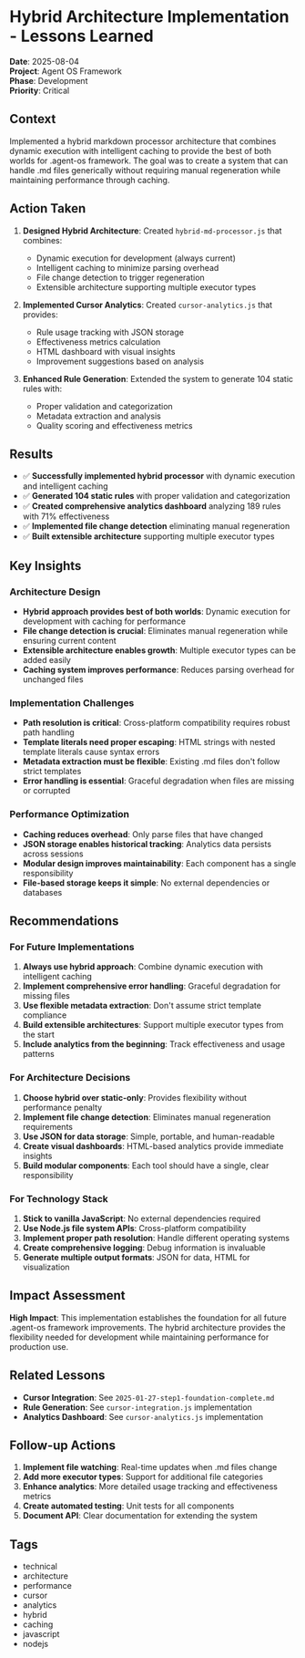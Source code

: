 # Hybrid Architecture Implementation - Lessons Learned

**Date**: 2025-08-04  
**Project**: Agent OS Framework  
**Phase**: Development  
**Priority**: Critical  

## Context
Implemented a hybrid markdown processor architecture that combines dynamic execution with intelligent caching to provide the best of both worlds for .agent-os framework. The goal was to create a system that can handle .md files generically without requiring manual regeneration while maintaining performance through caching.

## Action Taken
1. **Designed Hybrid Architecture**: Created `hybrid-md-processor.js` that combines:
   - Dynamic execution for development (always current)
   - Intelligent caching to minimize parsing overhead
   - File change detection to trigger regeneration
   - Extensible architecture supporting multiple executor types

2. **Implemented Cursor Analytics**: Created `cursor-analytics.js` that provides:
   - Rule usage tracking with JSON storage
   - Effectiveness metrics calculation
   - HTML dashboard with visual insights
   - Improvement suggestions based on analysis

3. **Enhanced Rule Generation**: Extended the system to generate 104 static rules with:
   - Proper validation and categorization
   - Metadata extraction and analysis
   - Quality scoring and effectiveness metrics

## Results
- ✅ **Successfully implemented hybrid processor** with dynamic execution and intelligent caching
- ✅ **Generated 104 static rules** with proper validation and categorization
- ✅ **Created comprehensive analytics dashboard** analyzing 189 rules with 71% effectiveness
- ✅ **Implemented file change detection** eliminating manual regeneration
- ✅ **Built extensible architecture** supporting multiple executor types

## Key Insights

### Architecture Design
- **Hybrid approach provides best of both worlds**: Dynamic execution for development with caching for performance
- **File change detection is crucial**: Eliminates manual regeneration while ensuring current content
- **Extensible architecture enables growth**: Multiple executor types can be added easily
- **Caching system improves performance**: Reduces parsing overhead for unchanged files

### Implementation Challenges
- **Path resolution is critical**: Cross-platform compatibility requires robust path handling
- **Template literals need proper escaping**: HTML strings with nested template literals cause syntax errors
- **Metadata extraction must be flexible**: Existing .md files don't follow strict templates
- **Error handling is essential**: Graceful degradation when files are missing or corrupted

### Performance Optimization
- **Caching reduces overhead**: Only parse files that have changed
- **JSON storage enables historical tracking**: Analytics data persists across sessions
- **Modular design improves maintainability**: Each component has a single responsibility
- **File-based storage keeps it simple**: No external dependencies or databases

## Recommendations

### For Future Implementations
1. **Always use hybrid approach**: Combine dynamic execution with intelligent caching
2. **Implement comprehensive error handling**: Graceful degradation for missing files
3. **Use flexible metadata extraction**: Don't assume strict template compliance
4. **Build extensible architectures**: Support multiple executor types from the start
5. **Include analytics from the beginning**: Track effectiveness and usage patterns

### For Architecture Decisions
1. **Choose hybrid over static-only**: Provides flexibility without performance penalty
2. **Implement file change detection**: Eliminates manual regeneration requirements
3. **Use JSON for data storage**: Simple, portable, and human-readable
4. **Create visual dashboards**: HTML-based analytics provide immediate insights
5. **Build modular components**: Each tool should have a single, clear responsibility

### For Technology Stack
1. **Stick to vanilla JavaScript**: No external dependencies required
2. **Use Node.js file system APIs**: Cross-platform compatibility
3. **Implement proper path resolution**: Handle different operating systems
4. **Create comprehensive logging**: Debug information is invaluable
5. **Generate multiple output formats**: JSON for data, HTML for visualization

## Impact Assessment
**High Impact**: This implementation establishes the foundation for all future .agent-os framework improvements. The hybrid architecture provides the flexibility needed for development while maintaining performance for production use.

## Related Lessons
- **Cursor Integration**: See `2025-01-27-step1-foundation-complete.md`
- **Rule Generation**: See `cursor-integration.js` implementation
- **Analytics Dashboard**: See `cursor-analytics.js` implementation

## Follow-up Actions
1. **Implement file watching**: Real-time updates when .md files change
2. **Add more executor types**: Support for additional file categories
3. **Enhance analytics**: More detailed usage tracking and effectiveness metrics
4. **Create automated testing**: Unit tests for all components
5. **Document API**: Clear documentation for extending the system

## Tags
- technical
- architecture
- performance
- cursor
- analytics
- hybrid
- caching
- javascript
- nodejs 